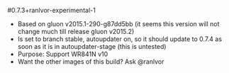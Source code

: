 #0.7.3+ranlvor-experimental-1

* Based on gluon v2015.1-290-g87dd5bb (it seems this version will not change much till release gluon v2015.2)
* Is set to branch stable, autoupdater on, so it should update to 0.7.4 as soon as it is in autoupdater-stage (this is untested)
* Purpose: Support WR841N v10
* Want the other images of this build? Ask @ranlvor
